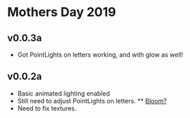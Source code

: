 # Mothers Day 2019

## v0.0.3a
* Got PointLights on letters working, and with glow as well!

## v0.0.2a
* Basic animated lighting enabled
* Still need to adjust PointLights on letters.
** <a href="https://stackoverflow.com/questions/50948014/emit-light-from-an-object">Bloom?</a> 
* Need to fix textures.